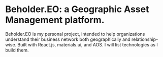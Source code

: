 # Beholder.EO: a Geographic Asset Management platform.

Beholder.EO is my personal project, intended to help organizations understand their business network both geographically and relationship-wise. Built with React.js, materials.ui, and AOS. I will list technologies as I build them.
